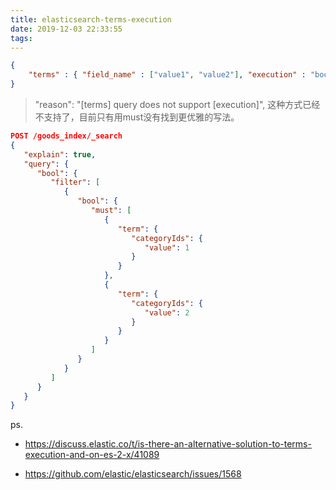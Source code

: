 ```yaml
---
title: elasticsearch-terms-execution
date: 2019-12-03 22:33:55
tags:
---
```


```json
{
    "terms" : { "field_name" : ["value1", "value2"], "execution" : "bool" }
}

```
> "reason": "[terms] query does not support [execution]",
这种方式已经不支持了，目前只有用must没有找到更优雅的写法。

```json
POST /goods_index/_search
{
   "explain": true,
   "query": {
      "bool": {
         "filter": [
            {
               "bool": {
                  "must": [
                     {
                        "term": {
                           "categoryIds": {
                              "value": 1
                           }
                        }
                     },
                     {
                        "term": {
                           "categoryIds": {
                              "value": 2
                           }
                        }
                     }
                  ]
               }
            }
         ]
      }
   }
}
```

ps. 
- https://discuss.elastic.co/t/is-there-an-alternative-solution-to-terms-execution-and-on-es-2-x/41089

- https://github.com/elastic/elasticsearch/issues/1568
